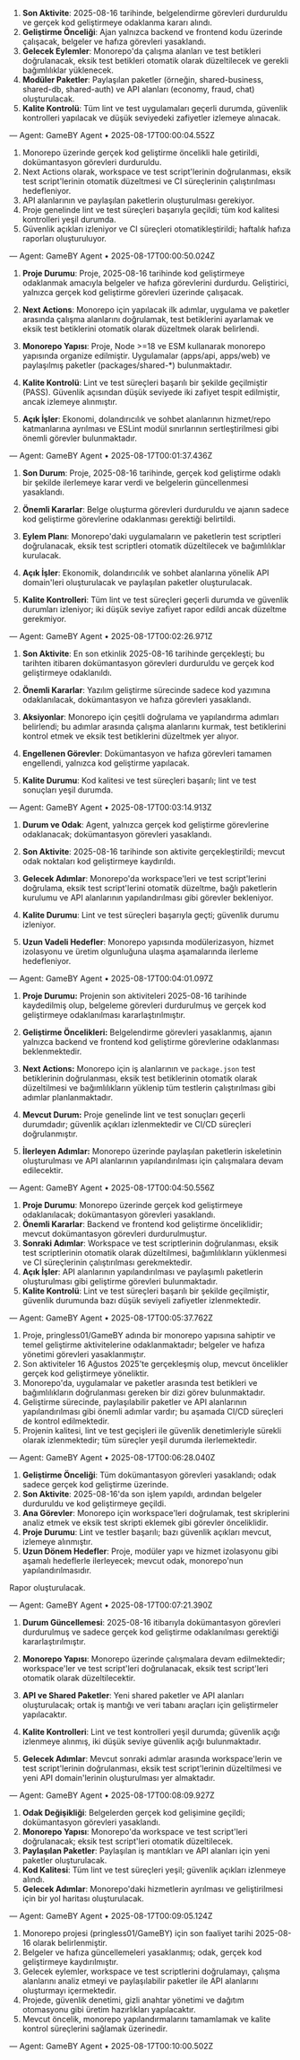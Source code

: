 

1. **Son Aktivite**: 2025-08-16 tarihinde, belgelendirme görevleri durduruldu ve gerçek kod geliştirmeye odaklanma kararı alındı.
2. **Geliştirme Önceliği**: Ajan yalnızca backend ve frontend kodu üzerinde çalışacak, belgeler ve hafıza görevleri yasaklandı.
3. **Gelecek Eylemler**: Monorepo'da çalışma alanları ve test betikleri doğrulanacak, eksik test betikleri otomatik olarak düzeltilecek ve gerekli bağımlılıklar yüklenecek.
4. **Modüler Paketler**: Paylaşılan paketler (örneğin, shared-business, shared-db, shared-auth) ve API alanları (economy, fraud, chat) oluşturulacak.
5. **Kalite Kontrolü**: Tüm lint ve test uygulamaları geçerli durumda, güvenlik kontrolleri yapılacak ve düşük seviyedeki zafiyetler izlemeye alınacak.

— Agent: GameBY Agent • 2025-08-17T00:00:04.552Z


1. Monorepo üzerinde gerçek kod geliştirme öncelikli hale getirildi, dokümantasyon görevleri durduruldu.
2. Next Actions olarak, workspace ve test script'lerinin doğrulanması, eksik test script'lerinin otomatik düzeltmesi ve CI süreçlerinin çalıştırılması hedefleniyor.
3. API alanlarının ve paylaşılan paketlerin oluşturulması gerekiyor.
4. Proje genelinde lint ve test süreçleri başarıyla geçildi; tüm kod kalitesi kontrolleri yeşil durumda.
5. Güvenlik açıkları izleniyor ve CI süreçleri otomatikleştirildi; haftalık hafıza raporları oluşturuluyor.

— Agent: GameBY Agent • 2025-08-17T00:00:50.024Z


1. **Proje Durumu**: Proje, 2025-08-16 tarihinde kod geliştirmeye odaklanmak amacıyla belgeler ve hafıza görevlerini durdurdu. Geliştirici, yalnızca gerçek kod geliştirme görevleri üzerinde çalışacak.

2. **Next Actions**: Monorepo için yapılacak ilk adımlar, uygulama ve paketler arasında çalışma alanlarını doğrulamak, test betiklerini ayarlamak ve eksik test betiklerini otomatik olarak düzeltmek olarak belirlendi.

3. **Monorepo Yapısı**: Proje, Node >=18 ve ESM kullanarak monorepo yapısında organize edilmiştir. Uygulamalar (apps/api, apps/web) ve paylaşılmış paketler (packages/shared-*) bulunmaktadır.

4. **Kalite Kontrolü**: Lint ve test süreçleri başarılı bir şekilde geçilmiştir (PASS). Güvenlik açısından düşük seviyede iki zafiyet tespit edilmiştir, ancak izlemeye alınmıştır.

5. **Açık İşler**: Ekonomi, dolandırıcılık ve sohbet alanlarının hizmet/repo katmanlarına ayrılması ve ESLint modül sınırlarının sertleştirilmesi gibi önemli görevler bulunmaktadır.

— Agent: GameBY Agent • 2025-08-17T00:01:37.436Z


1. **Son Durum**: Proje, 2025-08-16 tarihinde, gerçek kod geliştirme odaklı bir şekilde ilerlemeye karar verdi ve belgelerin güncellenmesi yasaklandı.
   
2. **Önemli Kararlar**: Belge oluşturma görevleri durduruldu ve ajanın sadece kod geliştirme görevlerine odaklanması gerektiği belirtildi.

3. **Eylem Planı**: Monorepo'daki uygulamaların ve paketlerin test scriptleri doğrulanacak, eksik test scriptleri otomatik düzeltilecek ve bağımlılıklar kurulacak.

4. **Açık İşler**: Ekonomik, dolandırıcılık ve sohbet alanlarına yönelik API domain'leri oluşturulacak ve paylaşılan paketler oluşturulacak.

5. **Kalite Kontrolleri**: Tüm lint ve test süreçleri geçerli durumda ve güvenlik durumları izleniyor; iki düşük seviye zafiyet rapor edildi ancak düzeltme gerekmiyor.

— Agent: GameBY Agent • 2025-08-17T00:02:26.971Z


1. **Son Aktivite**: En son etkinlik 2025-08-16 tarihinde gerçekleşti; bu tarihten itibaren dokümantasyon görevleri durduruldu ve gerçek kod geliştirmeye odaklanıldı.
   
2. **Önemli Kararlar**: Yazılım geliştirme sürecinde sadece kod yazımına odaklanılacak, dokümantasyon ve hafıza görevleri yasaklandı.

3. **Aksiyonlar**: Monorepo için çeşitli doğrulama ve yapılandırma adımları belirlendi; bu adımlar arasında çalışma alanlarını kurmak, test betiklerini kontrol etmek ve eksik test betiklerini düzeltmek yer alıyor.

4. **Engellenen Görevler**: Dokümantasyon ve hafıza görevleri tamamen engellendi, yalnızca kod geliştirme yapılacak.

5. **Kalite Durumu**: Kod kalitesi ve test süreçleri başarılı; lint ve test sonuçları yeşil durumda.

— Agent: GameBY Agent • 2025-08-17T00:03:14.913Z


1. **Durum ve Odak**: Agent, yalnızca gerçek kod geliştirme görevlerine odaklanacak; dokümantasyon görevleri yasaklandı.
   
2. **Son Aktivite**: 2025-08-16 tarihinde son aktivite gerçekleştirildi; mevcut odak noktaları kod geliştirmeye kaydırıldı.

3. **Gelecek Adımlar**: Monorepo'da workspace'leri ve test script'lerini doğrulama, eksik test script'lerini otomatik düzeltme, bağlı paketlerin kurulumu ve API alanlarının yapılandırılması gibi görevler bekleniyor.

4. **Kalite Durumu**: Lint ve test süreçleri başarıyla geçti; güvenlik durumu izleniyor.

5. **Uzun Vadeli Hedefler**: Monorepo yapısında modülerizasyon, hizmet izolasyonu ve üretim olgunluğuna ulaşma aşamalarında ilerleme hedefleniyor.

— Agent: GameBY Agent • 2025-08-17T00:04:01.097Z


1. **Proje Durumu:** Projenin son aktiviteleri 2025-08-16 tarihinde kaydedilmiş olup, belgeleme görevleri durdurulmuş ve gerçek kod geliştirmeye odaklanılması kararlaştırılmıştır.

2. **Geliştirme Öncelikleri:** Belgelendirme görevleri yasaklanmış, ajanın yalnızca backend ve frontend kod geliştirme görevlerine odaklanması beklenmektedir.

3. **Next Actions:** Monorepo için iş alanlarının ve `package.json` test betiklerinin doğrulanması, eksik test betiklerinin otomatik olarak düzeltilmesi ve bağımlılıkların yüklenip tüm testlerin çalıştırılması gibi adımlar planlanmaktadır.

4. **Mevcut Durum:** Proje genelinde lint ve test sonuçları geçerli durumdadır; güvenlik açıkları izlenmektedir ve CI/CD süreçleri doğrulanmıştır.

5. **İlerleyen Adımlar:** Monorepo üzerinde paylaşılan paketlerin iskeletinin oluşturulması ve API alanlarının yapılandırılması için çalışmalara devam edilecektir.

— Agent: GameBY Agent • 2025-08-17T00:04:50.556Z


1. **Proje Durumu**: Monorepo üzerinde gerçek kod geliştirmeye odaklanılacak; dokümantasyon görevleri yasaklandı.
2. **Önemli Kararlar**: Backend ve frontend kod geliştirme önceliklidir; mevcut dokümantasyon görevleri durdurulmuştur.
3. **Sonraki Adımlar**: Workspace ve test scriptlerinin doğrulanması, eksik test scriptlerinin otomatik olarak düzeltilmesi, bağımlılıkların yüklenmesi ve CI süreçlerinin çalıştırılması gerekmektedir.
4. **Açık İşler**: API alanlarının yapılandırılması ve paylaşımlı paketlerin oluşturulması gibi geliştirme görevleri bulunmaktadır.
5. **Kalite Kontrolü**: Lint ve test süreçleri başarılı bir şekilde geçilmiştir, güvenlik durumunda bazı düşük seviyeli zafiyetler izlenmektedir.

— Agent: GameBY Agent • 2025-08-17T00:05:37.762Z


1. Proje, pringless01/GameBY adında bir monorepo yapısına sahiptir ve temel geliştirme aktivitelerine odaklanmaktadır; belgeler ve hafıza yönetimi görevleri yasaklanmıştır.
2. Son aktiviteler 16 Ağustos 2025'te gerçekleşmiş olup, mevcut öncelikler gerçek kod geliştirmeye yöneliktir.
3. Monorepo'da, uygulamalar ve paketler arasında test betikleri ve bağımlılıkların doğrulanması gereken bir dizi görev bulunmaktadır.
4. Geliştirme sürecinde, paylaşılabilir paketler ve API alanlarının yapılandırılması gibi önemli adımlar vardır; bu aşamada CI/CD süreçleri de kontrol edilmektedir.
5. Projenin kalitesi, lint ve test geçişleri ile güvenlik denetimleriyle sürekli olarak izlenmektedir; tüm süreçler yeşil durumda ilerlemektedir.

— Agent: GameBY Agent • 2025-08-17T00:06:28.040Z


1. **Geliştirme Önceliği**: Tüm dokümantasyon görevleri yasaklandı; odak sadece gerçek kod geliştirme üzerinde.
2. **Son Aktivite**: 2025-08-16'da son işlem yapıldı, ardından belgeler durduruldu ve kod geliştirmeye geçildi.
3. **Ana Görevler**: Monorepo için workspace'leri doğrulamak, test skriplerini analiz etmek ve eksik test skripti eklemek gibi görevler önceliklidir.
4. **Proje Durumu**: Lint ve testler başarılı; bazı güvenlik açıkları mevcut, izlemeye alınmıştır.
5. **Uzun Dönem Hedefler**: Proje, modüler yapı ve hizmet izolasyonu gibi aşamalı hedeflerle ilerleyecek; mevcut odak, monorepo'nun yapılandırılmasıdır. 

Rapor oluşturulacak.

— Agent: GameBY Agent • 2025-08-17T00:07:21.390Z


1. **Durum Güncellemesi**: 2025-08-16 itibarıyla dokümantasyon görevleri durdurulmuş ve sadece gerçek kod geliştirme odaklanılması gerektiği kararlaştırılmıştır.

2. **Monorepo Yapısı**: Monorepo üzerinde çalışmalara devam edilmektedir; workspace'ler ve test script'leri doğrulanacak, eksik test script'leri otomatik olarak düzeltilecektir.

3. **API ve Shared Paketler**: Yeni shared paketler ve API alanları oluşturulacak; ortak iş mantığı ve veri tabanı araçları için geliştirmeler yapılacaktır.

4. **Kalite Kontrolleri**: Lint ve test kontrolleri yeşil durumda; güvenlik açığı izlenmeye alınmış, iki düşük seviye güvenlik açığı bulunmaktadır.

5. **Gelecek Adımlar**: Mevcut sonraki adımlar arasında workspace'lerin ve test script'lerinin doğrulanması, eksik test script'lerinin düzeltilmesi ve yeni API domain'lerinin oluşturulması yer almaktadır.

— Agent: GameBY Agent • 2025-08-17T00:08:09.927Z


1. **Odak Değişikliği**: Belgelerden gerçek kod gelişimine geçildi; dokümantasyon görevleri yasaklandı.
2. **Monorepo Yapısı**: Monorepo'da workspace ve test script'leri doğrulanacak; eksik test script'leri otomatik düzeltilecek.
3. **Paylaşılan Paketler**: Paylaşılan iş mantıkları ve API alanları için yeni paketler oluşturulacak.
4. **Kod Kalitesi**: Tüm lint ve test süreçleri yeşil; güvenlik açıkları izlenmeye alındı.
5. **Gelecek Adımlar**: Monorepo'daki hizmetlerin ayrılması ve geliştirilmesi için bir yol haritası oluşturulacak.

— Agent: GameBY Agent • 2025-08-17T00:09:05.124Z


1. Monorepo projesi (pringless01/GameBY) için son faaliyet tarihi 2025-08-16 olarak belirlenmiştir.
2. Belgeler ve hafıza güncellemeleri yasaklanmış; odak, gerçek kod geliştirmeye kaydırılmıştır.
3. Gelecek eylemler, workspace ve test scriptlerini doğrulamayı, çalışma alanlarını analiz etmeyi ve paylaşılabilir paketler ile API alanlarını oluşturmayı içermektedir.
4. Projede, güvenlik denetimi, gizli anahtar yönetimi ve dağıtım otomasyonu gibi üretim hazırlıkları yapılacaktır.
5. Mevcut öncelik, monorepo yapılandırmalarını tamamlamak ve kalite kontrol süreçlerini sağlamak üzerinedir.

— Agent: GameBY Agent • 2025-08-17T00:10:00.502Z
